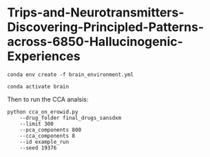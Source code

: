 # Trips-and-Neurotransmitters-Discovering-Principled-Patterns-across-6850-Hallucinogenic-Experiences

`conda env create -f brain_environment.yml`

`conda activate brain`

Then to run the CCA analsis:

```
python cca_on_erowid.py 
    --drug_folder final_drugs_sansdxm
    --limit 300 
    --pca_components 800 
    --cca_components 8 
    --id example_run 
    --seed 19376
```
